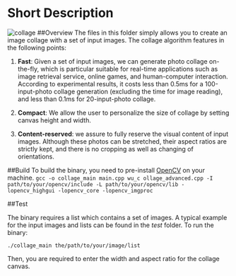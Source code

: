 # Short Description

![collage](http://farm9.staticflickr.com/8348/8201228429_2869581c82_b.jpg)
##Overview
The files in this folder simply allows you to create an image collage with a set of input images. The collage algorithm features in the following points:

1. **Fast**: Given a set of input images, we can generate photo collage on-the-fly, which is particular suitable for real-time applications such as image retrieval service, online games, and human-computer interaction. According to experimental results, it costs less than 0.5ms for a 100-input-photo collage generation (excluding the time for image reading), and less than 0.1ms for 20-input-photo collage.
2. **Compact**: We allow the user to personalize the size of collage by setting canvas height and width. 
3. **Content-reserved**: we assure to fully reserve the visual content of input images. Although these photos can be stretched, their aspect ratios are strictly kept, and there is no cropping as well as changing of orientations.
##Build
To build the binary, you need to pre-install [OpenCV](http://opencv.org/) on your machine.`gcc -o collage_main main.cpp wu_collage_advanced.cpp -I path/to/your/opencv/include -L path/to/your/opencv/lib -lopencv_highgui -lopencv_core -lopencv_imgproc`
##Test
The binary requires a list which contains a set of images. A typical example for the input images and lists can be found in the *test* folder. To run the binary:
`./collage_main the/path/to/your/image/list`
Then, you are required to enter the width and aspect ratio for the collage canvas.





